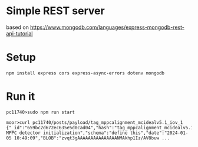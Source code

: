 # Simple REST server
based on https://www.mongodb.com/languages/express-mongodb-rest-api-tutorial

# Setup
```
npm install express cors express-async-errors dotenv mongodb
```

# Run it
```
pc11740>sudo npm run start
```

```
moor>curl pc11740/posts/payload/tag_mppcalignment_mcidealv5.1_iov_1
{"_id":"659bc2d672ec635e5d0cad04","hash":"tag_mppcalignment_mcidealv5.1_iov_1","comment":"mcidealv5.1 MPPC detector initialization","schema":"define this","date":"2024-01-05 10:49:09","BLOB":"zvqt3gAAAAAAAAAAAAAAANMAkhp1Iz/AV8buw ...
```
